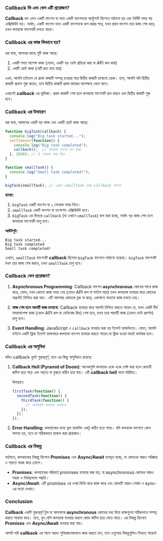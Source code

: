 ### **Callback কি এবং কেন এটি প্রয়োজন?**

**Callback** হল এমন একটি ফাংশন যা অন্য একটি ফাংশনকে আর্গুমেন্ট হিসেবে পাঠানো হয় এবং নির্দিষ্ট সময় পর এক্সিকিউট হয়। অর্থাৎ, একটি ফাংশন অন্য একটি ফাংশনকে কল করার পরে, যখন প্রথম ফাংশন তার কাজ শেষ করে, তখন কলব্যাক ফাংশনটি চলতে থাকে।

### **Callback এর কাজ কিভাবে হয়?**

ধরা যাক, আপনার কাছে দুটি কাজ আছে:
1. একটি সময় সাপেক্ষ কাজ (যেমন, একটি বড় ডেটা প্রক্রিয়া করা বা API কল করা)
2. একটি ছোট কাজ (যেটি দ্রুত হয়ে যায়)

এখন, আপনি চাইবেন যে প্রথম কাজটি সম্পন্ন হওয়ার পরে দ্বিতীয় কাজটি চালানো হোক। তবে, আপনি যদি দ্বিতীয় কাজটি প্রথমে শুরু করেন, তবে দ্বিতীয় কাজটি প্রথম কাজের অপেক্ষায় থেমে যাবে।

এখানেই **callback** এর ভূমিকা। প্রথম কাজটি শেষ হলে কলব্যাক ফাংশনটি রান করবে এবং দ্বিতীয় কাজটি শুরু হবে।

### **Callback এর উদাহরণ**

ধরা যাক, আমাদের একটি বড় কাজ এবং একটি ছোট কাজ আছে:

```javascript
function bigTask(callback) {
  console.log("Big task started...");
  setTimeout(function() {
    console.log("Big task completed");
    callback();  // কলব্যাক ফাংশন কল হচ্ছে
  }, 2000); // 2 সেকেন্ড সময় নিবে
}

function smallTask() {
  console.log("Small task completed!");
}

bigTask(smallTask); // এখানে smallTask হচ্ছে callback ফাংশন
```

**ব্যাখ্যা:**

1. `bigTask` একটি ফাংশন যা ২ সেকেন্ড সময় নিবে।
2. `smallTask` একটি ফাংশন যা তৎক্ষণাৎ এক্সিকিউট হবে।
3. `bigTask` এর ভিতরে `callback` (যা এখানে `smallTask`) কল করা হচ্ছে, অর্থাৎ বড় কাজ শেষ হলে কলব্যাক ফাংশনটি চালু হবে।

**আউটপুট:**
```
Big task started...
Big task completed
Small task completed!
```

এখানে, `smallTask` ফাংশনটি **callback** হিসেবে `bigTask` ফাংশনে পাঠানো হয়েছে। `bigTask` ফাংশনটি যখন তার কাজ শেষ করবে, তখন `smallTask` চালু হবে।

### **Callback কেন প্রয়োজন?**

1. **Asynchronous Programming**: 
   Callback ফাংশন **asynchronous** কোডের সাথে কাজ করে, যেমন, যখন কোনো কাজ সময় নেয় (যেমন API কল বা ফাইল পড়া) তখন কলব্যাক ব্যবহার করে কোডের অগ্রগতি নিশ্চিত করা যায়। এটি আপনার কোডকে ব্লক না করে, একসাথে অন্যান্য কাজ চলতে দেয়।

2. **কাজ শেষ হলে পরবর্তী কাজ চালানো**: 
   Callback ব্যবহার করে আপনি নিশ্চিত করতে পারেন যে, যখন একটি দীর্ঘ সময়সাপেক্ষ কাজ (যেমন API কল বা ডেটাবেজ রিড) শেষ হবে, তখন তার পরবর্তী কাজ (যেমন ডেটা প্রদর্শন) চালু হবে।

3. **Event Handling**: 
   JavaScript এ `callback` ব্যবহার করা হয় ইভেন্ট হ্যান্ডলিংয়ে। যেমন, আপনি চাইলে একটি ক্লিক ইভেন্ট হ্যান্ডলারে কলব্যাক ফাংশন ব্যবহার করতে পারেন যা ক্লিক হওয়া মাত্রই কার্যকর হবে।

### **Callback এর অসুবিধা**

যদিও callback খুবই গুরুত্বপূর্ণ, তবে এর কিছু অসুবিধাও রয়েছে:

1. **Callback Hell (Pyramid of Doom)**: 
   অনেকগুলি কলব্যাক একে একে নেস্ট করা হলে কোডটি জটিল হয়ে পড়ে এবং পড়তে বা বুঝতে কঠিন হয়ে যায়। এটি **callback hell** নামে পরিচিত।

   উদাহরণ:
   ```javascript
   firstTask(function() {
     secondTask(function() {
       thirdTask(function() {
         // অনেকগুলি কলব্যাক একসাথে
       });
     });
   });
   ```

2. **Error Handling**: 
   কলব্যাকের মধ্যে ভুল হ্যান্ডলিং একটু কঠিন হতে পারে। যদি কলব্যাক ফাংশনে কোন সমস্যা হয়, তবে তা সঠিকভাবে হ্যান্ডল করা প্রয়োজন।

### **Callback এর বিকল্প**

বর্তমানে, কলব্যাকের বিকল্প হিসেবে **Promises** এবং **Async/Await** ব্যবহৃত হচ্ছে, যা কোডকে আরও পরিষ্কার ও পড়তে সহজ করে তোলে।

- **Promises**: কলব্যাকের পরিবর্তে promises ব্যবহার করা হয়, যা asynchronous কোডের আরও সহজ ও নির্ভরযোগ্য পদ্ধতি।
- **Async/Await**: এটি promises এর ওপর ভিত্তি করে কাজ করে এবং কোডটি আরও সোজা ও sync-এর মতো দেখায়।

### **Conclusion**

**Callback** একটি গুরুত্বপূর্ণ টুল যা আপনাকে **asynchronous** কোডের মধ্য দিয়ে কাজগুলো সঠিকভাবে সম্পন্ন করতে সাহায্য করে। তবে, খুব বেশি কলব্যাক ব্যবহার করলে কোড জটিল হয়ে যেতে পারে। এর বিকল্প হিসেবে **Promises** এবং **Async/Await** ব্যবহার করা যায়।

আপনি যদি **callback** এর সাথে আরও সুবিধাজনকভাবে কাজ করতে চান, তবে এগুলোর বিকল্পগুলিও শিখতে পারেন!